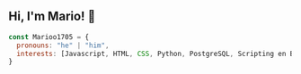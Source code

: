 ## Hi, I'm Mario! 👋

```js
const Marioo1705 = {
  pronouns: "he" | "him",
  interests: [Javascript, HTML, CSS, Python, PostgreSQL, Scripting en Bash, Odoo]
}
```
<!--
**Marioo1705/Marioo1705** is a ✨ _special_ ✨ repository because its `README.md` (this file) appears on your GitHub profile.

Here are some ideas to get you started:

- 🔭 I’m currently working on ...
- 🌱 I’m currently learning ...
- 👯 I’m looking to collaborate on ...
- 🤔 I’m looking for help with ...
- 💬 Ask me about ...
- 📫 How to reach me: ...
- 😄 Pronouns: ...
- ⚡ Fun fact: ...
-->
